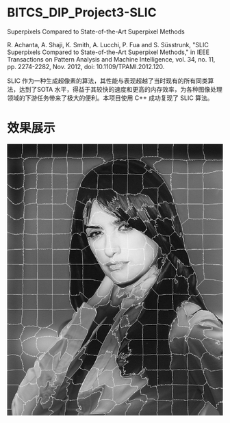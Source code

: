 # BITCS_DIP_Project3-SLIC 
Superpixels Compared to State-of-the-Art Superpixel Methods

R. Achanta, A. Shaji, K. Smith, A. Lucchi, P. Fua and S. Süsstrunk, "SLIC Superpixels Compared to State-of-the-Art Superpixel Methods," in IEEE Transactions on Pattern Analysis and Machine Intelligence, vol. 34, no. 11, pp. 2274-2282, Nov. 2012, doi: 10.1109/TPAMI.2012.120.


SLIC 作为一种生成超像素的算法，其性能与表现超越了当时现有的所有同类算法，达到了SOTA 水平，得益于其较快的速度和更高的内存效率，为各种图像处理领域的下游任务带来了极大的便利。本项目使用 C++ 成功复现了 SLIC 算法。


# 效果展示
<img src="Figures/SuperPixels.jpg" width="600" alt="抖音小程序"/><br/>

